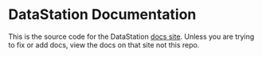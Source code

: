 # DataStation Documentation

This is the source code for the DataStation [docs
site](https://datastation.multiprocess.io/docs/). Unless you are
trying to fix or add docs, view the docs on that site not this repo.
